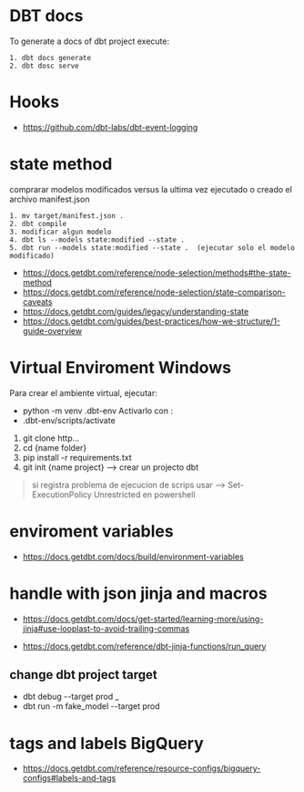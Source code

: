 # DBT docs

To generate a docs of dbt project execute:

    1. dbt docs generate
    2. dbt dosc serve

# Hooks

- https://github.com/dbt-labs/dbt-event-logging


# state method<br>
comprarar modelos modificados versus la ultima vez ejecutado o creado el archivo manifest.json

    1. mv target/manifest.json .
    2. dbt compile
    3. modificar algun modelo
    4. dbt ls --models state:modified --state .
    5. dbt run --models state:modified --state .  (ejecutar solo el modelo modificado)


- https://docs.getdbt.com/reference/node-selection/methods#the-state-method
- https://docs.getdbt.com/reference/node-selection/state-comparison-caveats
- https://docs.getdbt.com/guides/legacy/understanding-state
- https://docs.getdbt.com/guides/best-practices/how-we-structure/1-guide-overview


# Virtual Enviroment Windows

Para crear el ambiente virtual, ejecutar:
- python -m venv .dbt-env
Activarlo con :
- .dbt-env/scripts/activate

1. git clone http...
2. cd {name folder}
3. pip install -r requirements.txt
4. git init {name project} --> crear un projecto dbt

> si registra problema de ejecucion de scrips usar --> Set-ExecutionPolicy Unrestricted en powershell


# enviroment variables

- https://docs.getdbt.com/docs/build/environment-variables

# handle with json jinja and macros

- https://docs.getdbt.com/docs/get-started/learning-more/using-jinja#use-looplast-to-avoid-trailing-commas

- https://docs.getdbt.com/reference/dbt-jinja-functions/run_query

## change dbt project target

- dbt debug --target prod
_
- dbt run -m fake_model --target prod

# tags and labels BigQuery
- https://docs.getdbt.com/reference/resource-configs/bigquery-configs#labels-and-tags
